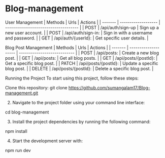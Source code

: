 # Blog-management

User Management
| Methods | Urls                | Actions                               |
| ------- | ------------------- | ------------------------------------- |
| POST    | /api/auth/sign-up   | Sign up a new user account.           |
| POST    | /api/auth/sign-in:  | Sign in with a username and password. |
| GET     | /api/auth/{userId}: | Get specific user details.            |


Blog Post Management
| Methods | Urls                 | Actions                      |
| ------- | -------------------- | ---------------------------- |
| POST    | /api/posts:          | Create a new blog post.      |
| GET     | /api/posts:          | Get all blog posts.          |
| GET     | /api/posts/{postId}: | Get a specific blog post.    |
| PATCH   | /api/posts/{postId}: | Update a specific blog post. |
| DELETE  | /api/posts/{postId}: | Delete a specific blog post. |

Running the Project
To start using this project, follow these steps:

Clone this repository:
git clone https://github.com/sumangalam17/Blog-management.git

2. Navigate to the project folder using your command line interface:

cd blog-management

3. Install the project dependencies by running the following command:

npm install

4. Start the development server with:

npm run dev
